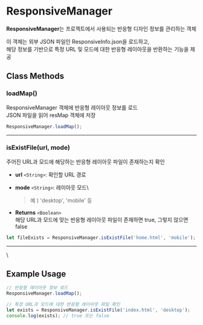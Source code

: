 # ResponsiveManager

**ResponsiveManager**는 프로젝트에서 사용되는 반응형 디자인 정보를 관리하는 객체

이 객체는 외부 JSON 파일인 ResponsiveInfo.json을 로드하고,\
해당 정보를 기반으로 특정 URL 및 모드에 대한 반응형 레이아웃을 반환하는 기능을 제공

## Class Methods

### loadMap()

ResponsiveManager 객체에 반응형 레이아웃 정보를 로드\
JSON 파일을 읽어 resMap 객체에 저장

```js
ResponsiveManager.loadMap();
```

***

### isExistFile(url, mode)

주어진 URL과 모드에 해당하는 반응형 레이아웃 파일이 존재하는지 확인

* **url** `<String>`: 확인할 URL 경로
*   **mode** `<String>`: 레이아웃 모드\


    > 예 ) 'desktop', 'mobile' 등
* **Returns** `<Boolean>`\
  해당 URL과 모드에 맞는 반응형 레이아웃 파일이 존재하면 true, 그렇지 않으면 false

```js
let fileExists = ResponsiveManager.isExistFile('home.html', 'mobile');
```

***

\


## Example Usage

```js
// 반응형 레이아웃 정보 로드
ResponsiveManager.loadMap();

// 특정 URL과 모드에 대한 반응형 레이아웃 파일 확인
let exists = ResponsiveManager.isExistFile('index.html', 'desktop');
console.log(exists); // true 또는 false
```
